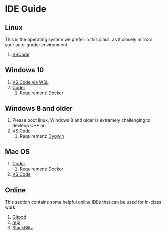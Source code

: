 # IDE Guide

## Linux

This is the operating system we prefer in this class, as it closely mirrors your auto-grader environment.

1. [VSCode](https://code.visualstudio.com/)

## Windows 10

1. [VS Code via WSL](https://code.visualstudio.com/docs/remote/wsl)
2. [Coder](https://coder.com/)
   1. Requirement: [Docker](https://docs.docker.com/docker-for-windows/install/)

## Windows 8 and older

1. Please boot linux, Windows 8 and older is extremely challenging to devleop C++ on
2. [VS Code](https://code.visualstudio.com/)
   1. Requirement: [Cygwin](https://www.cygwin.com/)

## Mac OS

1. [Coder](https://coder.com)
   1. Requirement: [Docker](https://docs.docker.com/docker-for-mac/install/)
2. [VS Code](https://code.visualstudio.com/)

## Online

This section contains some helpful online IDEs that can be used for in-class work.

1. [Gitpod](https://www.gitpod.io/)
2. [repl](https://repl.it/)
3. [StackBlitz](https://stackblitz.com/)
